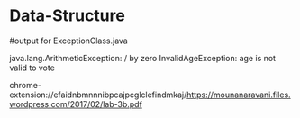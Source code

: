# Data-Structure
#output for ExceptionClass.java

java.lang.ArithmeticException: / by zero
InvalidAgeException: age is not valid to vote


chrome-extension://efaidnbmnnnibpcajpcglclefindmkaj/https://mounanaravani.files.wordpress.com/2017/02/lab-3b.pdf
